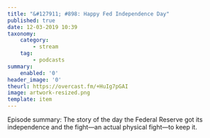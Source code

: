 ```yaml
---
title: "&#127911; #898: Happy Fed Independence Day"
published: true
date: 12-03-2019 10:39
taxonomy:
    category:
        - stream
    tag:
        - podcasts
summary:
    enabled: '0'
header_image: '0'
theurl: https://overcast.fm/+HuIg7pGAI
image: artwork-resized.png
template: item
---
```

 
Episode summary: The story of the day the Federal Reserve got its independence and the fight—an actual physical fight—to keep it.
